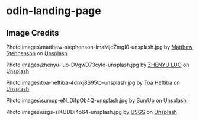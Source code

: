 # odin-landing-page

## Image Credits
Photo images\matthew-stephenson-imaMjdZmgI0-unsplash.jpg
by <a href="https://unsplash.com/@matthewryanstephenson?utm_content=creditCopyText&utm_medium=referral&utm_source=unsplash">Matthew Stephenson</a> on <a href="https://unsplash.com/photos/a-baby-penguin-stands-out-in-the-crowd-imaMjdZmgI0?utm_content=creditCopyText&utm_medium=referral&utm_source=unsplash">Unsplash</a>

Photo images\zhenyu-luo-DVgwD73cyIo-unsplash.jpg
by <a href="https://unsplash.com/@mrnuclear?utm_content=creditCopyText&utm_medium=referral&utm_source=unsplash">ZHENYU LUO</a> on <a href="https://unsplash.com/photos/people-enter-and-exit-the-central-market-entrance-DVgwD73cyIo?utm_content=creditCopyText&utm_medium=referral&utm_source=unsplash">Unsplash</a>

Photo images\toa-heftiba-4dnkj8S95to-unsplash.jpg
by <a href="https://unsplash.com/@heftiba?utm_content=creditCopyText&utm_medium=referral&utm_source=unsplash">Toa Heftiba</a> on <a href="https://unsplash.com/photos/a-nightstand-displays-books-a-mug-and-a-plant-4dnkj8S95to?utm_content=creditCopyText&utm_medium=referral&utm_source=unsplash">Unsplash</a>

Photo images\sumup-eN_DifpOb4Q-unsplash.jpg
by <a href="https://unsplash.com/@sumup?utm_content=creditCopyText&utm_medium=referral&utm_source=unsplash">SumUp</a> on <a href="https://unsplash.com/photos/a-person-holding-a-credit-card-at-a-table-eN_DifpOb4Q?utm_content=creditCopyText&utm_medium=referral&utm_source=unsplash">Unsplash</a>

Photo images\usgs-siKUDDi4o64-unsplash.jpg
by <a href="https://unsplash.com/@usgs?utm_content=creditCopyText&utm_medium=referral&utm_source=unsplash">USGS</a> on <a href="https://unsplash.com/photos/aerial-view-of-a-desert-landscape-with-sand-dunes-siKUDDi4o64?utm_content=creditCopyText&utm_medium=referral&utm_source=unsplash">Unsplash</a>
